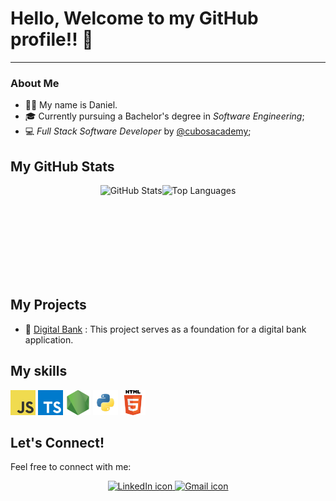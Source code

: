 # Hello, Welcome to my GitHub profile!! 👋
---

### About Me
- 🙋‍♂️ My name is Daniel.
- 🎓 Currently pursuing a Bachelor's degree in <i>Software Engineering</i>;
- 💻 <i>Full Stack Software Developer</i> by <a href="https://github.com/cubos-academy">@cubosacademy</a>;

## My GitHub Stats
<div style="display: flex; justify-content: center;">
  <img src="https://github-readme-stats.vercel.app/api?username=danielluizdl&show_icons=true&theme=ocean_dark" alt="GitHub Stats" height="150" />
  <img src="https://github-readme-stats.vercel.app/api/top-langs/?username=danielluizdl&layout=compact&theme=ocean_dark" alt="Top Languages" height="150" />
</div>

## My Projects

- 🏦 [Digital Bank](https://github.com/danielluizdl/cubosBank) : This project serves as a foundation for a digital bank application.

## My skills
<code><img height="40" src="https://raw.githubusercontent.com/github/explore/80688e429a7d4ef2fca1e82350fe8e3517d3494d/topics/javascript/javascript.png" alt="Javascript"/></code>
<code><img height="40" src="https://raw.githubusercontent.com/github/explore/80688e429a7d4ef2fca1e82350fe8e3517d3494d/topics/typescript/typescript.png" alt="Typescript"/></code>
<code><img height="40" src="https://raw.githubusercontent.com/github/explore/80688e429a7d4ef2fca1e82350fe8e3517d3494d/topics/nodejs/nodejs.png" alt="Nodejs"/></code>
<code><img height="40" src="https://raw.githubusercontent.com/github/explore/80688e429a7d4ef2fca1e82350fe8e3517d3494d/topics/python/python.png" alt="Python"/></code>
<code><img height="40" src="https://raw.githubusercontent.com/github/explore/80688e429a7d4ef2fca1e82350fe8e3517d3494d/topics/html/html.png" alt="HTML5"/></code>

## Let's Connect!
Feel free to connect with me:

<p align="center">
    <a href="https://www.linkedin.com/in/loureirodlg/">
        <img src="https://img.shields.io/badge/LinkedIn-0077B5?style=for-the-badge&logo=linkedin&logoColor=white" alt="LinkedIn icon" >
    </a>
    <a href="mailto:loureirodlg@gmail.com">
        <img src="https://img.shields.io/badge/Gmail-D14836?style=for-the-badge&logo=gmail&logoColor=white" alt="Gmail icon" >
    </a>


